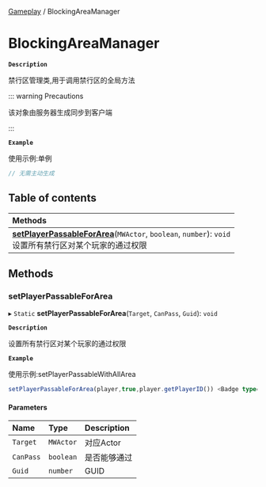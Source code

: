 [Gameplay](../modules/Gameplay.Gameplay.md) / BlockingAreaManager

# BlockingAreaManager <Badge type="tip" text="Class" /> <Score text="BlockingAreaManager" />

**`Description`**

禁行区管理类,用于调用禁行区的全局方法

::: warning Precautions

该对象由服务器生成同步到客户端

:::

**`Example`**

使用示例:单例
```ts
// 无需主动生成
```

## Table of contents

| Methods |
| :-----|
| **[setPlayerPassableForArea](Gameplay.BlockingAreaManager.md#setplayerpassableforarea)**(`MWActor`, `boolean`, `number`): `void` <br> 设置所有禁行区对某个玩家的通过权限|

## Methods

### setPlayerPassableForArea <Score text="setPlayerPassableForArea" /> 

▸ `Static` **setPlayerPassableForArea**(`Target`, `CanPass`, `Guid`): `void`

**`Description`**

设置所有禁行区对某个玩家的通过权限


**`Example`**

使用示例:setPlayerPassableWithAllArea
```ts
setPlayerPassableForArea(player,true,player.getPlayerID()) <Badge type="tip" text="other" />
```

#### Parameters

| Name | Type | Description |
| :------ | :------ | :------ |
| `Target` | `MWActor` | 对应Actor |
| `CanPass` | `boolean` | 是否能够通过 |
| `Guid` | `number` | GUID |

